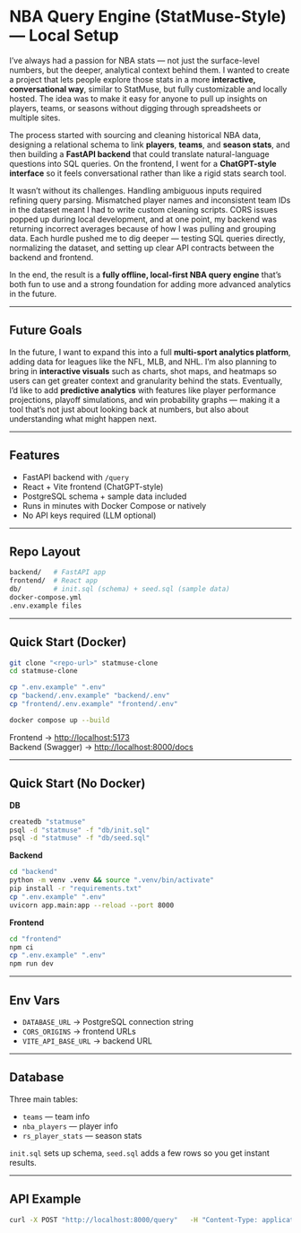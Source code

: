 # NBA Query Engine (StatMuse-Style) — Local Setup

I’ve always had a passion for NBA stats — not just the surface-level numbers, but the deeper, analytical context behind them. I wanted to create a project that lets people explore those stats in a more **interactive, conversational way**, similar to StatMuse, but fully customizable and locally hosted. The idea was to make it easy for anyone to pull up insights on players, teams, or seasons without digging through spreadsheets or multiple sites.

The process started with sourcing and cleaning historical NBA data, designing a relational schema to link **players**, **teams**, and **season stats**, and then building a **FastAPI backend** that could translate natural-language questions into SQL queries. On the frontend, I went for a **ChatGPT-style interface** so it feels conversational rather than like a rigid stats search tool.

It wasn’t without its challenges. Handling ambiguous inputs required refining query parsing. Mismatched player names and inconsistent team IDs in the dataset meant I had to write custom cleaning scripts. CORS issues popped up during local development, and at one point, my backend was returning incorrect averages because of how I was pulling and grouping data. Each hurdle pushed me to dig deeper — testing SQL queries directly, normalizing the dataset, and setting up clear API contracts between the backend and frontend.

In the end, the result is a **fully offline, local-first NBA query engine** that’s both fun to use and a strong foundation for adding more advanced analytics in the future.

---

## Future Goals
In the future, I want to expand this into a full **multi-sport analytics platform**, adding data for leagues like the NFL, MLB, and NHL. I’m also planning to bring in **interactive visuals** such as charts, shot maps, and heatmaps so users can get greater context and granularity behind the stats. Eventually, I’d like to add **predictive analytics** with features like player performance projections, playoff simulations, and win probability graphs — making it a tool that’s not just about looking back at numbers, but also about understanding what might happen next.

---

## Features
- FastAPI backend with `/query`
- React + Vite frontend (ChatGPT-style)
- PostgreSQL schema + sample data included
- Runs in minutes with Docker Compose or natively
- No API keys required (LLM optional)

---

## Repo Layout
```bash
backend/   # FastAPI app
frontend/  # React app
db/        # init.sql (schema) + seed.sql (sample data)
docker-compose.yml
.env.example files
```

---

## Quick Start (Docker)
```bash
git clone "<repo-url>" statmuse-clone
cd statmuse-clone

cp ".env.example" ".env"
cp "backend/.env.example" "backend/.env"
cp "frontend/.env.example" "frontend/.env"

docker compose up --build
```
Frontend → [http://localhost:5173](http://localhost:5173)  
Backend (Swagger) → [http://localhost:8000/docs](http://localhost:8000/docs)  

---

## Quick Start (No Docker)

**DB**
```bash
createdb "statmuse"
psql -d "statmuse" -f "db/init.sql"
psql -d "statmuse" -f "db/seed.sql"
```

**Backend**
```bash
cd "backend"
python -m venv .venv && source ".venv/bin/activate"
pip install -r "requirements.txt"
cp ".env.example" ".env"
uvicorn app.main:app --reload --port 8000
```

**Frontend**
```bash
cd "frontend"
npm ci
cp ".env.example" ".env"
npm run dev
```

---

## Env Vars
- `DATABASE_URL` → PostgreSQL connection string
- `CORS_ORIGINS` → frontend URLs
- `VITE_API_BASE_URL` → backend URL

---

## Database
Three main tables:
- `teams` — team info
- `nba_players` — player info
- `rs_player_stats` — season stats

`init.sql` sets up schema, `seed.sql` adds a few rows so you get instant results.

---

## API Example
```bash
curl -X POST "http://localhost:8000/query"   -H "Content-Type: application/json"   -d '{"question":"How many points did LeBron average in 2023?"}'
```
